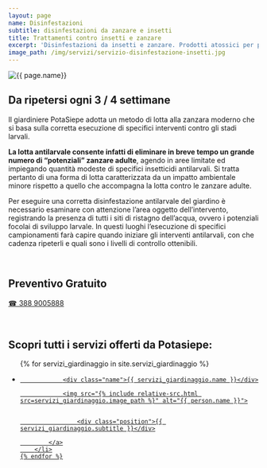 ```yaml
---
layout: page
name: Disinfestazioni
subtitle: disinfestazioni da zanzare e insetti
title: Trattamenti contro insetti e zanzare
excerpt: 'Disinfestazioni da insetti e zanzare. Prodotti atossici per prevenire e contrastare le infestazioni da zanzare e da altri insetti. Metodo efficace.'
image_path: /img/servizi/servizio-disinfestazione-insetti.jpg
---
```

<img src="{{ page.image_path }}" alt="{{ page.name}}" title="{{ page.name }}"/>


## Da ripetersi ogni 3 / 4 settimane

Il giardiniere PotaSiepe adotta un metodo di lotta alla zanzara moderno che si basa sulla corretta esecuzione di specifici interventi contro gli stadi larvali.

**La lotta antilarvale consente infatti di eliminare in breve tempo un grande numero di “potenziali” zanzare adulte**, agendo in aree limitate ed impiegando quantità modeste di specifici insetticidi antilarvali. Si tratta pertanto di una forma di lotta caratterizzata da un impatto ambientale minore rispetto a quello che accompagna la lotta contro le zanzare adulte.

Per eseguire una corretta disinfestazione antilarvale del giardino è necessario esaminare con attenzione l’area oggetto dell’intervento, registrando la presenza di tutti i siti di ristagno dell’acqua, ovvero i potenziali focolai di sviluppo larvale. In questi luoghi l’esecuzione di specifici campionamenti farà capire quando iniziare gli interventi antilarvali, con che cadenza ripeterli e quali sono i livelli di controllo ottenibili.

<br/>
<div class="text-center">
  <h2>Preventivo Gratuito</h2>
  <a title="numero di telefono di Potasiepe Giardiniere +393889005888" href="tel:+393889005888" class="button">&#9742; 388 9005888</a>
</div>
<br/><br/>

## Scopri tutti i servizi offerti da Potasiepe:

<div class="list-collection">
<ul>
	{% for servizi_giardinaggio in site.servizi_giardinaggio %}
		<li>
			<a href="{{ site.baseurl }}{{ servizi_giardinaggio.url }}">

				<div class="name">{{ servizi_giardinaggio.name }}</div>

				<img src="{% include relative-src.html src=servizi_giardinaggio.image_path %}" alt="{{ person.name }}">


					<div class="position">{{ servizi_giardinaggio.subtitle }}</div>

			</a>
		</li>
	{% endfor %}

</ul>
</div>
